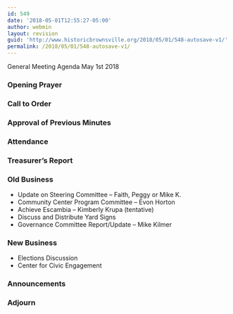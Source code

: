 ```yaml
---
id: 549
date: '2018-05-01T12:55:27-05:00'
author: webmin
layout: revision
guid: 'http://www.historicbrownsville.org/2018/05/01/548-autosave-v1/'
permalink: /2018/05/01/548-autosave-v1/
---
```


General Meeting Agenda May 1st 2018

### Opening Prayer

### Call to Order

### Approval of Previous Minutes

### Attendance

### Treasurer’s Report

### Old Business

 * Update on Steering Committee – Faith, Peggy or Mike K.
 * Community Center Program Committee – Evon Horton
 * Achieve Escambia – Kimberly Krupa (tentative)
 * Discuss and Distribute Yard Signs
 * Governance Committee Report/Update – Mike Kilmer

### New Business

 * Elections Discussion
 * Center for Civic Engagement

### Announcements

### Adjourn